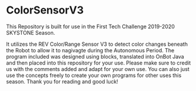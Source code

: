 # ColorSensorV3

This Repository is built for use in the First Tech Challenge 2019-2020 SKYSTONE Season.

It utilizes the REV Color/Range Sensor V3 to detect color changes beneath the Robot to allow it to nagivagte during the Autonomous Period. The program included was designed using blocks, translated into OnBot Java and then placed into this repository for your use. Please make sure to credit us with the comments added and adapt for your own use. You can also just use the concepts freely to create your own programs for other uses this season. Thank you for reading and good luck!
